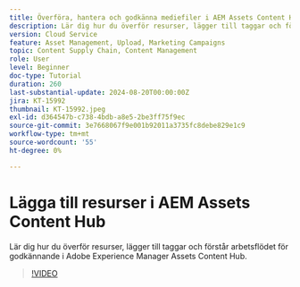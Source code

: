 ```yaml
---
title: Överföra, hantera och godkänna mediefiler i AEM Assets Content Hub
description: Lär dig hur du överför resurser, lägger till taggar och förstår arbetsflödet för godkännande i Adobe Experience Manager Assets Content Hub.
version: Cloud Service
feature: Asset Management, Upload, Marketing Campaigns
topic: Content Supply Chain, Content Management
role: User
level: Beginner
doc-type: Tutorial
duration: 260
last-substantial-update: 2024-08-20T00:00:00Z
jira: KT-15992
thumbnail: KT-15992.jpeg
exl-id: d364547b-c738-4bdb-a8e5-2be3ff75f9ec
source-git-commit: 3e7668067f9e001b92011a3735fc8debe829e1c9
workflow-type: tm+mt
source-wordcount: '55'
ht-degree: 0%

---
```


# Lägga till resurser i AEM Assets Content Hub

Lär dig hur du överför resurser, lägger till taggar och förstår arbetsflödet för godkännande i Adobe Experience Manager Assets Content Hub.

>[!VIDEO](https://video.tv.adobe.com/v/3432980/?learn=on)
